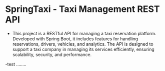 # SpringTaxi - Taxi Management REST API
- This project is a RESTful API for managing a taxi reservation platform. Developed with Spring Boot, it includes features for handling reservations, drivers, vehicles, and analytics. The API is designed to support a taxi company in managing its services efficiently, ensuring scalability, security, and performance.

-test ........